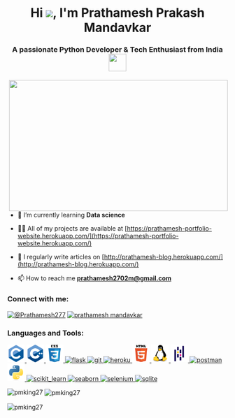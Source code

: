 <h1 align="center">Hi <img src="https://github.com/TheDudeThatCode/TheDudeThatCode/blob/master/Assets/Hi.gif" width="29">, I'm Prathamesh Prakash Mandavkar</h1>
<h3 align="center">A passionate  Python Developer & Tech Enthusiast from India <img src="https://images.emojiterra.com/google/noto-emoji/v2.034/128px/1f1ee-1f1f3.png" height="40" width="40"></h3>
<img align="right" src="https://media2.giphy.com/media/qgQUggAC3Pfv687qPC/giphy.gif?cid=ecf05e47tkyl1l7u7qwoe41pth7ysnip59fdnulxi7bxrd0y&rid=giphy.gif&ct=g"  height="300" width="500">


- 🌱 I’m currently learning **Data science**

- 👨‍💻 All of my projects are available at [https://prathamesh-portfolio-website.herokuapp.com/](https://prathamesh-portfolio-website.herokuapp.com/)

- 📝 I regularly write articles on [http://prathamesh-blog.herokuapp.com/](http://prathamesh-blog.herokuapp.com/)

- 📫 How to reach me **prathamesh2702m@gmail.com**

<h3 align="left">Connect with me:</h3>
<p align="left">
<a href="https://twitter.com/@prathamesh277" target="blank"><img align="center" src="https://raw.githubusercontent.com/rahuldkjain/github-profile-readme-generator/master/src/images/icons/Social/twitter.svg" alt="@Prathamesh277" height="30" width="40" /></a>
<a href="https://www.linkedin.com/in/prathamesh-mandavkar/" target="blank"><img align="center" src="https://raw.githubusercontent.com/rahuldkjain/github-profile-readme-generator/master/src/images/icons/Social/linked-in-alt.svg" alt="prathamesh mandavkar" height="30" width="40" /></a>
</p>

<h3 align="left">Languages and Tools:</h3>
<p align="left"> <a href="https://www.cprogramming.com/" target="_blank" rel="noreferrer"> <img src="https://raw.githubusercontent.com/devicons/devicon/master/icons/c/c-original.svg" alt="c" width="40" height="40"/> </a> <a href="https://www.w3schools.com/cpp/" target="_blank" rel="noreferrer"> <img src="https://raw.githubusercontent.com/devicons/devicon/master/icons/cplusplus/cplusplus-original.svg" alt="cplusplus" width="40" height="40"/> </a> <a href="https://www.w3schools.com/css/" target="_blank" rel="noreferrer"> <img src="https://raw.githubusercontent.com/devicons/devicon/master/icons/css3/css3-original-wordmark.svg" alt="css3" width="40" height="40"/> </a> <a href="https://flask.palletsprojects.com/" target="_blank" rel="noreferrer"> <img src="https://www.vectorlogo.zone/logos/pocoo_flask/pocoo_flask-icon.svg" alt="flask" width="40" height="40"/> </a> <a href="https://git-scm.com/" target="_blank" rel="noreferrer"> <img src="https://www.vectorlogo.zone/logos/git-scm/git-scm-icon.svg" alt="git" width="40" height="40"/> </a> <a href="https://heroku.com" target="_blank" rel="noreferrer"> <img src="https://www.vectorlogo.zone/logos/heroku/heroku-icon.svg" alt="heroku" width="40" height="40"/> </a> <a href="https://www.w3.org/html/" target="_blank" rel="noreferrer"> <img src="https://raw.githubusercontent.com/devicons/devicon/master/icons/html5/html5-original-wordmark.svg" alt="html5" width="40" height="40"/> </a> <a href="https://www.linux.org/" target="_blank" rel="noreferrer"> <img src="https://raw.githubusercontent.com/devicons/devicon/master/icons/linux/linux-original.svg" alt="linux" width="40" height="40"/> </a> <a href="https://pandas.pydata.org/" target="_blank" rel="noreferrer"> <img src="https://raw.githubusercontent.com/devicons/devicon/2ae2a900d2f041da66e950e4d48052658d850630/icons/pandas/pandas-original.svg" alt="pandas" width="40" height="40"/> </a> <a href="https://postman.com" target="_blank" rel="noreferrer"> <img src="https://www.vectorlogo.zone/logos/getpostman/getpostman-icon.svg" alt="postman" width="40" height="40"/> </a> <a href="https://www.python.org" target="_blank" rel="noreferrer"> <img src="https://raw.githubusercontent.com/devicons/devicon/master/icons/python/python-original.svg" alt="python" width="40" height="40"/> </a> <a href="https://scikit-learn.org/" target="_blank" rel="noreferrer"> <img src="https://upload.wikimedia.org/wikipedia/commons/0/05/Scikit_learn_logo_small.svg" alt="scikit_learn" width="40" height="40"/> </a> <a href="https://seaborn.pydata.org/" target="_blank" rel="noreferrer"> <img src="https://seaborn.pydata.org/_images/logo-mark-lightbg.svg" alt="seaborn" width="40" height="40"/> </a> <a href="https://www.selenium.dev" target="_blank" rel="noreferrer"> <img src="https://raw.githubusercontent.com/detain/svg-logos/780f25886640cef088af994181646db2f6b1a3f8/svg/selenium-logo.svg" alt="selenium" width="40" height="40"/> </a> <a href="https://www.sqlite.org/" target="_blank" rel="noreferrer"> <img src="https://www.vectorlogo.zone/logos/sqlite/sqlite-icon.svg" alt="sqlite" width="40" height="40"/> </a> </p>

<p><img align="left" src="https://github-readme-stats.vercel.app/api/top-langs?username=pmking27&show_icons=true&locale=en&layout=compact" alt="pmking27" /></p>

<p>&nbsp;<img align="center" src="https://github-readme-stats.vercel.app/api?username=pmking27&show_icons=true&locale=en" alt="pmking27" /></p>

<p><img align="center" src="https://github-readme-streak-stats.herokuapp.com/?user=pmking27&" alt="pmking27" /></p>

